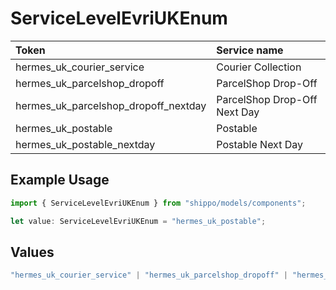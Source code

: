 # ServiceLevelEvriUKEnum

|Token | Service name|
|:---|:---|
| hermes_uk_courier_service | Courier Collection|
| hermes_uk_parcelshop_dropoff | ParcelShop Drop-Off|
| hermes_uk_parcelshop_dropoff_nextday | ParcelShop Drop-Off Next Day|
| hermes_uk_postable | Postable|
| hermes_uk_postable_nextday | Postable Next Day|


## Example Usage

```typescript
import { ServiceLevelEvriUKEnum } from "shippo/models/components";

let value: ServiceLevelEvriUKEnum = "hermes_uk_postable";
```

## Values

```typescript
"hermes_uk_courier_service" | "hermes_uk_parcelshop_dropoff" | "hermes_uk_parcelshop_dropoff_nextday" | "hermes_uk_postable" | "hermes_uk_postable_nextday"
```